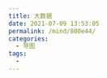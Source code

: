 ```yaml
---
title: 大数据
date: 2021-07-09 13:53:05
permalink: /mind/800e44/
categories:
  - 导图
tags:
  - 
---
```



